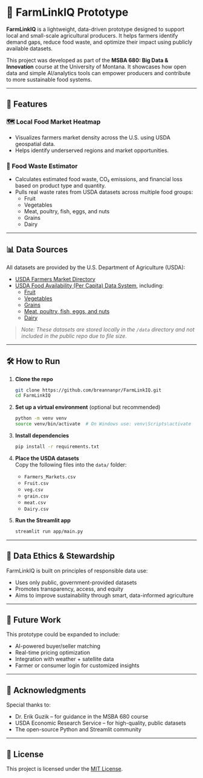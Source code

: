# 🌱 FarmLinkIQ Prototype

**FarmLinkIQ** is a lightweight, data-driven prototype designed to support local and small-scale agricultural producers. It helps farmers identify demand gaps, reduce food waste, and optimize their impact using publicly available datasets.

This project was developed as part of the **MSBA 680: Big Data & Innovation** course at the University of Montana. It showcases how open data and simple AI/analytics tools can empower producers and contribute to more sustainable food systems.

---

## 🚀 Features

### 🗺️ Local Food Market Heatmap
- Visualizes farmers market density across the U.S. using USDA geospatial data.
- Helps identify underserved regions and market opportunities.

### 🥕 Food Waste Estimator
- Calculates estimated food waste, CO₂ emissions, and financial loss based on product type and quantity.
- Pulls real waste rates from USDA datasets across multiple food groups:
  - Fruit
  - Vegetables
  - Meat, poultry, fish, eggs, and nuts
  - Grains
  - Dairy

---

## 📊 Data Sources

All datasets are provided by the U.S. Department of Agriculture (USDA):

- [USDA Farmers Market Directory](https://catalog.data.gov/dataset/farmers-markets)
- [USDA Food Availability (Per Capita) Data System](https://www.ers.usda.gov/data-products/food-availability-per-capita-data-system/), including:
  - [Fruit](https://www.ers.usda.gov/webdocs/DataFiles/47788/Fruit.csv)
  - [Vegetables](https://www.ers.usda.gov/webdocs/DataFiles/47788/Vegetables.csv)
  - [Grains](https://www.ers.usda.gov/webdocs/DataFiles/47788/Grain.csv)
  - [Meat, poultry, fish, eggs, and nuts](https://www.ers.usda.gov/webdocs/DataFiles/47788/Meat.csv)
  - [Dairy](https://www.ers.usda.gov/webdocs/DataFiles/47788/Dairy.csv)

> _Note: These datasets are stored locally in the `/data` directory and not included in the public repo due to file size._

---

## 🛠️ How to Run

1. **Clone the repo**
   ```bash
   git clone https://github.com/breannanpr/FarmLinkIQ.git
   cd FarmLinkIQ
   ```

2. **Set up a virtual environment** (optional but recommended)
   ```bash
   python -m venv venv
   source venv/bin/activate  # On Windows use: venv\Scripts\activate
   ```

3. **Install dependencies**
   ```bash
   pip install -r requirements.txt
   ```

4. **Place the USDA datasets**  
   Copy the following files into the `data/` folder:
   - `Farmers_Markets.csv`
   - `Fruit.csv`
   - `veg.csv`
   - `grain.csv`
   - `meat.csv`
   - `Dairy.csv`

5. **Run the Streamlit app**
   ```bash
   streamlit run app/main.py
   ```

---

## 🔐 Data Ethics & Stewardship

FarmLinkIQ is built on principles of responsible data use:
- Uses only public, government-provided datasets
- Promotes transparency, access, and equity
- Aims to improve sustainability through smart, data-informed agriculture

---

## 🧠 Future Work

This prototype could be expanded to include:
- AI-powered buyer/seller matching
- Real-time pricing optimization
- Integration with weather + satellite data
- Farmer or consumer login for customized insights

---

## 🙌 Acknowledgments

Special thanks to:
- Dr. Erik Guzik – for guidance in the MSBA 680 course
- USDA Economic Research Service – for high-quality, public datasets
- The open-source Python and Streamlit community

---

## 📄 License

This project is licensed under the [MIT License](LICENSE).